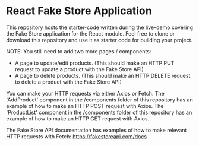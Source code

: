 # React Fake Store Application

This repository hosts the starter-code written during the live-demo covering the Fake Store application for the React module.
Feel free to clone or download this repository and use it as starter code for building your project.

NOTE: You still need to add two more pages / components:
- A page to update/edit products. (This should make an HTTP PUT request to update a product with the Fake Store API)
- A page to delete products. (This should make an HTTP DELETE request to delete a product with the Fake Store API)

You can make your HTTP requests via either Axios or Fetch.
The 'AddProduct' component in the /components folder of this repository has an example of how to make an HTTP POST request with Axios.
The 'ProductList' component in the /components folder of this repository has an example of how to make an HTTP GET request with Axios.

The Fake Store API documentation has examples of how to make relevant HTTP requests with Fetch:
https://fakestoreapi.com/docs

